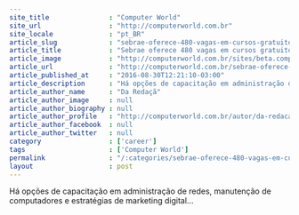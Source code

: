 ```yaml
---
site_title               : "Computer World"
site_url                 : "http://computerworld.com.br"
site_locale              : "pt_BR"
article_slug             : "sebrae-oferece-480-vagas-em-cursos-gratuitos-de-ti"
article_title            : "Sebrae oferece 480 vagas em cursos gratuitos de TI"
article_image            : "http://computerworld.com.br/sites/beta.computerworld.com.br/files/news_articles/hardware_pc_computador.png"
article_url              : "http://computerworld.com.br/sebrae-oferece-480-vagas-em-cursos-gratuitos-de-ti"
article_published_at     : "2016-08-30T12:21:10-03:00"
article_description      : "Há opções de capacitação em administração de redes, manutenção de computadores e estratégias de marketing digital..."
article_author_name      : "Da Redaçã"
article_author_image     : null
article_author_biography : null
article_author_profile   : "http://computerworld.com.br/autor/da-redacao"
article_author_facebook  : null
article_author_twitter   : null
category                 : ['career']
tags                     : ['Computer World']
permalink                : "/:categories/sebrae-oferece-480-vagas-em-cursos-gratuitos-de-ti/"
layout                   : post
---
```


Há opções de capacitação em administração de redes, manutenção de computadores e estratégias de marketing digital...
